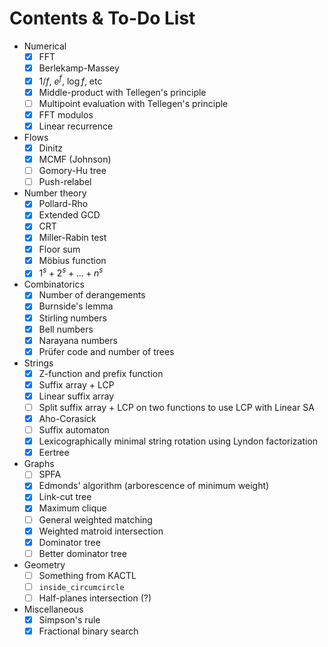 # Contents & To-Do List

- Numerical
  - [x] FFT
  - [x] Berlekamp-Massey
  - [x] $1/f$, $e^f$, $\log f$, etc
  - [x] Middle-product with Tellegen's principle
  - [ ] Multipoint evaluation with Tellegen's principle
  - [x] FFT modulos
  - [x] Linear recurrence

- Flows
  - [x] Dinitz
  - [x] MCMF (Johnson)
  - [ ] Gomory-Hu tree
  - [ ] Push-relabel

- Number theory
  - [x] Pollard-Rho
  - [x] Extended GCD
  - [x] CRT
  - [x] Miller-Rabin test
  - [x] Floor sum
  - [x] Möbius function
  - [x] $1^s + 2^s + \dots + n^s$

- Combinatorics
  - [x] Number of derangements
  - [x] Burnside's lemma
  - [x] Stirling numbers
  - [x] Bell numbers
  - [x] Narayana numbers
  - [x] Prüfer code and number of trees

- Strings
  - [x] Z-function and prefix function
  - [x] Suffix array + LCP
  - [x] Linear suffix array
  - [ ] Split suffix array + LCP on two functions to use LCP with Linear SA
  - [x] Aho-Corasick
  - [ ] Suffix automaton
  - [x] Lexicographically minimal string rotation using Lyndon factorization
  - [x] Eertree

- Graphs
  - [ ] SPFA
  - [x] Edmonds' algorithm (arborescence of minimum weight)
  - [x] Link-cut tree
  - [x] Maximum clique
  - [ ] General weighted matching
  - [x] Weighted matroid intersection
  - [x] Dominator tree
  - [ ] Better dominator tree

- Geometry
  - [ ] Something from KACTL
  - [ ] `inside_circumcircle`
  - [ ] Half-planes intersection (?)

- Miscellaneous
  - [x] Simpson's rule
  - [x] Fractional binary search